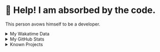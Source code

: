 # 🥺 Help! I am absorbed by the code. 

This person avows himself to be a developer.

<details>

<summary>My Wakatime Data</summary>

<!--START_SECTION:waka-->
![Lines of code](https://img.shields.io/badge/From%20Hello%20World%20I%27ve%20Written-7.4%20million%20lines%20of%20code-blue)

**🐱 My GitHub Data** 

> 📦 691.7 kB Used in GitHub's Storage 
 > 
> 🏆 1,106 Contributions in the Year 2023
 > 
> 🚫 Not Opted to Hire
 > 
> 📜 81 Public Repositories 
 > 
> 🔑 18 Private Repositories 
 > 
**I'm an Early 🐤** 

```text
🌞 Morning                1559 commits        ██████░░░░░░░░░░░░░░░░░░░   24.09 % 
🌆 Daytime                2646 commits        ██████████░░░░░░░░░░░░░░░   40.89 % 
🌃 Evening                2197 commits        ████████░░░░░░░░░░░░░░░░░   33.95 % 
🌙 Night                  69 commits          ░░░░░░░░░░░░░░░░░░░░░░░░░   01.07 % 
```
📅 **I'm Most Productive on Wednesday** 

```text
Monday                   746 commits         ███░░░░░░░░░░░░░░░░░░░░░░   11.53 % 
Tuesday                  1093 commits        ████░░░░░░░░░░░░░░░░░░░░░   16.89 % 
Wednesday                1111 commits        ████░░░░░░░░░░░░░░░░░░░░░   17.17 % 
Thursday                 878 commits         ███░░░░░░░░░░░░░░░░░░░░░░   13.57 % 
Friday                   969 commits         ████░░░░░░░░░░░░░░░░░░░░░   14.97 % 
Saturday                 905 commits         ███░░░░░░░░░░░░░░░░░░░░░░   13.99 % 
Sunday                   769 commits         ███░░░░░░░░░░░░░░░░░░░░░░   11.88 % 
```


**I Mostly Code in Go** 

```text
Go                       33 repos            █████████░░░░░░░░░░░░░░░░   35.11 % 
Python                   21 repos            ██████░░░░░░░░░░░░░░░░░░░   22.34 % 
HTML                     6 repos             ██░░░░░░░░░░░░░░░░░░░░░░░   06.38 % 
Dart                     2 repos             █░░░░░░░░░░░░░░░░░░░░░░░░   02.13 % 
TypeScript               1 repo              ░░░░░░░░░░░░░░░░░░░░░░░░░   01.06 % 
```




 Last Updated on 21/08/2023 01:08:57 UTC
<!--END_SECTION:waka-->

</details>

<details>
 
 <summary>My GitHub Stats</summary>

[![CDFMLR's github stats](https://github-readme-stats.vercel.app/api?username=cdfmlr&count_private=true&show_icons=true)](https://github.com/anuraghazra/github-readme-stats)
 
</details>

<details>

<summary>Known Projects</summary>

[![Star History Chart](https://api.star-history.com/svg?repos=cdfmlr/pyflowchart,cdfmlr/muvtuber,cdfmlr/crud,cdfmlr/murecom-verse-1,cdfmlr/murecom-intro&type=Date)](https://star-history.com/#cdfmlr/pyflowchart&cdfmlr/muvtuber&cdfmlr/crud&cdfmlr/murecom-verse-1&cdfmlr/murecom-intro&Date)

 </details>
